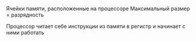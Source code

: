 Ячейки памяти, расположенные на процессоре
Максимальный размер = разрядность

Процессор читает себе инструкции из памяти в регистр и начинает с ними работать

